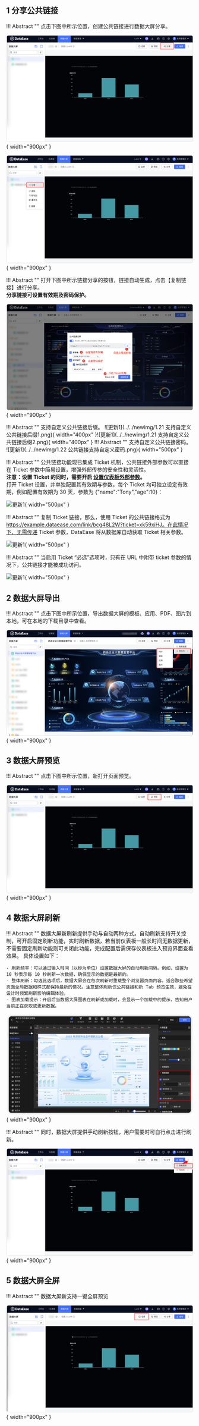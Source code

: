 ## 1 分享公共链接

!!! Abstract ""
	点击下图中所示位置，创建公共链接进行数据大屏分享。

![仪表板_创建公共链接](../img/dashboard_generation/数据大屏进行分享.png){ width="900px" }

![仪表板_创建公共链接](../img/dashboard_generation/数据大屏进行分享2.png){ width="900px" }

!!! Abstract ""
	打开下图中所示链接分享的按钮，链接自动生成，点击【复制链接】进行分享。  
	**分享链接可设置有效期及密码保护。**

![仪表板_创建公共链接_复制链接](../img/dashboard_generation/数据大屏设置公共链接.png){ width="900px" }

!!! Abstract ""
	支持自定义公共链接后缀。
![更新1](../../newimg/1.21 支持自定义公共链接后缀1.png){ width="400px" }![更新1](../../newimg/1.21 支持自定义公共链接后缀2.png){ width="400px" }
!!! Abstract ""
	支持自定义公共链接密码。
![更新1](../../newimg/1.22 公共链接支持自定义密码.png){ width="500px" }

!!! Abstract ""
	公共链接功能现已集成 Ticket 机制，公共链接外部参数可以直接在 Ticket 参数中简易设置，增强外部传参的安全性和灵活性。  
	**注意：设置 Ticket 的同时，需要开启 [设置仪表板外部参数](https://dataease.io/docs/v2/user_manual/panel_basicfunctions/#7)。**   
	打开 Ticket 设置，并单独配置其有效期与参数，每个 Ticket 均可独立设定有效期，例如配置有效期为 30 天，参数为 {"name":"Tony","age":10}：  

![更新1](../../newimg/1.2%20公共链接分享支持%20Ticket%20方式2.PNG){ width="500px" }

!!! Abstract ""
	复制 Ticket 链接，那么，使用 Ticket 的公共链接格式为 https://example.dataease.com/link/bcg48L2W?ticket=xk59xiHJ。在此情况下，无需传递 Ticket 参数，DataEase 将从数据库自动获取 Ticket 相关参数。

![更新1](../../newimg/1.2%20公共链接分享支持%20Ticket%20方式3.PNG){ width="500px" }

!!! Abstract ""
	当启用 Ticket “必选”选项时，只有在 URL 中附带 ticket 参数的情况下，公共链接才能被成功访问。

![更新1](../../newimg/1.2%20公共链接分享支持%20Ticket%20方式4.PNG){ width="500px" }


## 2 数据大屏导出

!!! Abstract ""
	点击下图中所示位置，导出数据大屏的模板、应用、PDF、图片到本地，可在本地的下载目录中查看。

![仪表板_导出为模版](../img/dashboard_generation/数据大屏导出.png){ width="900px" }

## 3 数据大屏预览

!!! Abstract ""
	点击下图中所示位置，新打开页面预览。

![仪表板_预览](../img/dashboard_generation/数据大屏预览.png){ width="900px" }



## 4 数据大屏刷新

!!! Abstract ""
	数据大屏新刷新提供手动与自动两种方式。自动刷新支持开关控制，可开启固定刷新功能，实时刷新数据，若当前仪表板一般长时间无数据更新，不需要固定刷新功能则可关闭此功能，完成配置后需保存仪表板进入预览界面查看效果。
	具体设置如下：

	- 刷新频率：可以通过输入时间（以秒为单位）设置数据大屏的自动刷新间隔。例如，设置为 10 秒表示每 10 秒刷新一次数据，确保显示的数据是最新的。  
	- 整体刷新：勾选此选项后，数据大屏会在每次刷新时重载整个浏览器页面内容。适合那些希望页面全局数据和样式都保持最新的情况。注意整体刷新仅公共链接和新 Tab 预览生效，避免在设计时频繁刷新影响编辑体验。  
	- 图表加载提示：开启后当数据大屏图表在刷新或加载时，会显示一个加载中的提示，告知用户当前正在获取或更新数据。  

![仪表板_刷新](../img/dashboard_generation/数据大屏刷新设置.png){ width="900px" }

!!! Abstract ""
	同时，数据大屏提供手动刷新按钮，用户需要时可自行点击进行刷新。

![仪表板_刷新](../img/dashboard_generation/数据大屏刷新.png){ width="900px" }


## 5 数据大屏全屏

!!! Abstract ""
	数据大屏新支持一键全屏预览

![仪表板_刷新](../img/dashboard_generation/数据大屏全屏.png){ width="900px" }




